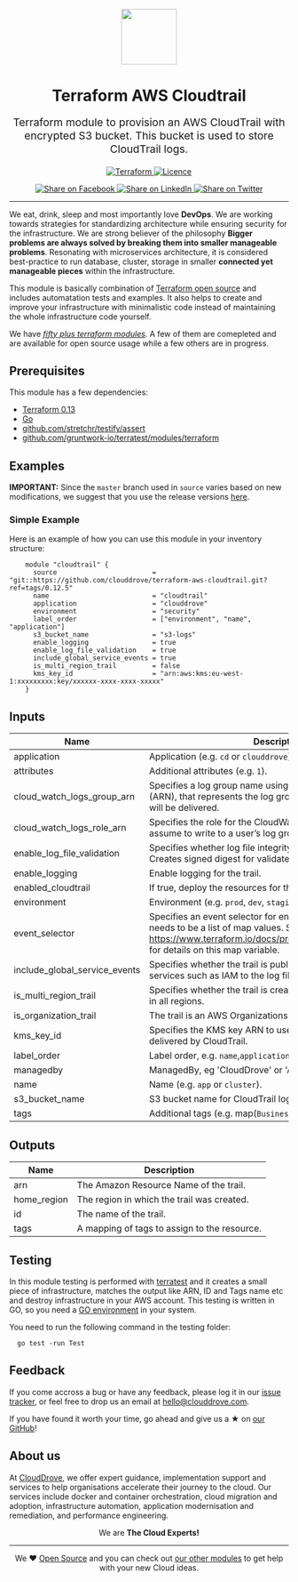 <!-- This file was automatically generated by the `geine`. Make all changes to `README.yaml` and run `make readme` to rebuild this file. -->

<p align="center"> <img src="https://user-images.githubusercontent.com/50652676/62349836-882fef80-b51e-11e9-99e3-7b974309c7e3.png" width="100" height="100"></p>


<h1 align="center">
    Terraform AWS Cloudtrail
</h1>

<p align="center" style="font-size: 1.2rem;"> 
    Terraform module to provision an AWS CloudTrail with encrypted S3 bucket. This bucket is used to store CloudTrail logs.
     </p>

<p align="center">

<a href="https://www.terraform.io">
  <img src="https://img.shields.io/badge/Terraform-v0.12-green" alt="Terraform">
</a>
<a href="LICENSE.md">
  <img src="https://img.shields.io/badge/License-MIT-blue.svg" alt="Licence">
</a>


</p>
<p align="center">

<a href='https://facebook.com/sharer/sharer.php?u=https://github.com/clouddrove/terraform-aws-cloudtrail'>
  <img title="Share on Facebook" src="https://user-images.githubusercontent.com/50652676/62817743-4f64cb80-bb59-11e9-90c7-b057252ded50.png" />
</a>
<a href='https://www.linkedin.com/shareArticle?mini=true&title=Terraform+AWS+Cloudtrail&url=https://github.com/clouddrove/terraform-aws-cloudtrail'>
  <img title="Share on LinkedIn" src="https://user-images.githubusercontent.com/50652676/62817742-4e339e80-bb59-11e9-87b9-a1f68cae1049.png" />
</a>
<a href='https://twitter.com/intent/tweet/?text=Terraform+AWS+Cloudtrail&url=https://github.com/clouddrove/terraform-aws-cloudtrail'>
  <img title="Share on Twitter" src="https://user-images.githubusercontent.com/50652676/62817740-4c69db00-bb59-11e9-8a79-3580fbbf6d5c.png" />
</a>

</p>
<hr>


We eat, drink, sleep and most importantly love **DevOps**. We are working towards strategies for standardizing architecture while ensuring security for the infrastructure. We are strong believer of the philosophy <b>Bigger problems are always solved by breaking them into smaller manageable problems</b>. Resonating with microservices architecture, it is considered best-practice to run database, cluster, storage in smaller <b>connected yet manageable pieces</b> within the infrastructure. 

This module is basically combination of [Terraform open source](https://www.terraform.io/) and includes automatation tests and examples. It also helps to create and improve your infrastructure with minimalistic code instead of maintaining the whole infrastructure code yourself.

We have [*fifty plus terraform modules*][terraform_modules]. A few of them are comepleted and are available for open source usage while a few others are in progress.




## Prerequisites

This module has a few dependencies: 

- [Terraform 0.13](https://learn.hashicorp.com/terraform/getting-started/install.html)
- [Go](https://golang.org/doc/install)
- [github.com/stretchr/testify/assert](https://github.com/stretchr/testify)
- [github.com/gruntwork-io/terratest/modules/terraform](https://github.com/gruntwork-io/terratest)







## Examples


**IMPORTANT:** Since the `master` branch used in `source` varies based on new modifications, we suggest that you use the release versions [here](https://github.com/clouddrove/terraform-aws-cloudtrail/releases).


### Simple Example
Here is an example of how you can use this module in your inventory structure:
```hcl
    module "cloudtrail" {
      source                        = "git::https://github.com/clouddrove/terraform-aws-cloudtrail.git?ref=tags/0.12.5"
      name                          = "cloudtrail"
      application                   = "clouddrove"
      environment                   = "security"
      label_order                   = ["environment", "name", "application"]
      s3_bucket_name                = "s3-logs"
      enable_logging                = true
      enable_log_file_validation    = true
      include_global_service_events = true
      is_multi_region_trail         = false
      kms_key_id                    = "arn:aws:kms:eu-west-1:xxxxxxxxx:key/xxxxxx-xxxx-xxxx-xxxxx"
    }
```






## Inputs

| Name | Description | Type | Default | Required |
|------|-------------|:----:|:-----:|:-----:|
| application | Application \(e.g. `cd` or `clouddrove`\). | string | `""` | no |
| attributes | Additional attributes \(e.g. `1`\). | list(string) | `<list>` | no |
| cloud\_watch\_logs\_group\_arn | Specifies a log group name using an Amazon Resource Name \(ARN\), that represents the log group to which CloudTrail logs will be delivered. | string | `""` | no |
| cloud\_watch\_logs\_role\_arn | Specifies the role for the CloudWatch Logs endpoint to assume to write to a user’s log group. | string | `""` | no |
| enable\_log\_file\_validation | Specifies whether log file integrity validation is enabled. Creates signed digest for validated contents of logs. | bool | `"true"` | no |
| enable\_logging | Enable logging for the trail. | bool | `"true"` | no |
| enabled\_cloudtrail | If true, deploy the resources for the module. | bool | `"true"` | no |
| environment | Environment \(e.g. `prod`, `dev`, `staging`\). | string | `""` | no |
| event\_selector | Specifies an event selector for enabling data event logging, It needs to be a list of map values. See: https://www.terraform.io/docs/providers/aws/r/cloudtrail.html for details on this map variable. | list(string) | `<list>` | no |
| include\_global\_service\_events | Specifies whether the trail is publishing events from global services such as IAM to the log files. | bool | `"false"` | no |
| is\_multi\_region\_trail | Specifies whether the trail is created in the current region or in all regions. | bool | `"false"` | no |
| is\_organization\_trail | The trail is an AWS Organizations trail. | bool | `"false"` | no |
| kms\_key\_id | Specifies the KMS key ARN to use to encrypt the logs delivered by CloudTrail. | string | `""` | no |
| label\_order | Label order, e.g. `name`,`application`. | list | `<list>` | no |
| managedby | ManagedBy, eg 'CloudDrove' or 'AnmolNagpal'. | string | `"anmol@clouddrove.com"` | no |
| name | Name  \(e.g. `app` or `cluster`\). | string | n/a | yes |
| s3\_bucket\_name | S3 bucket name for CloudTrail log. | string | n/a | yes |
| tags | Additional tags \(e.g. map\(`BusinessUnit`,`XYZ`\). | map(string) | `<map>` | no |

## Outputs

| Name | Description |
|------|-------------|
| arn | The Amazon Resource Name of the trail. |
| home\_region | The region in which the trail was created. |
| id | The name of the trail. |
| tags | A mapping of tags to assign to the resource. |




## Testing
In this module testing is performed with [terratest](https://github.com/gruntwork-io/terratest) and it creates a small piece of infrastructure, matches the output like ARN, ID and Tags name etc and destroy infrastructure in your AWS account. This testing is written in GO, so you need a [GO environment](https://golang.org/doc/install) in your system. 

You need to run the following command in the testing folder:
```hcl
  go test -run Test
```



## Feedback 
If you come accross a bug or have any feedback, please log it in our [issue tracker](https://github.com/clouddrove/terraform-aws-cloudtrail/issues), or feel free to drop us an email at [hello@clouddrove.com](mailto:hello@clouddrove.com).

If you have found it worth your time, go ahead and give us a ★ on [our GitHub](https://github.com/clouddrove/terraform-aws-cloudtrail)!

## About us

At [CloudDrove][website], we offer expert guidance, implementation support and services to help organisations accelerate their journey to the cloud. Our services include docker and container orchestration, cloud migration and adoption, infrastructure automation, application modernisation and remediation, and performance engineering.

<p align="center">We are <b> The Cloud Experts!</b></p>
<hr />
<p align="center">We ❤️  <a href="https://github.com/clouddrove">Open Source</a> and you can check out <a href="https://github.com/clouddrove">our other modules</a> to get help with your new Cloud ideas.</p>

  [website]: https://clouddrove.com
  [github]: https://github.com/clouddrove
  [linkedin]: https://cpco.io/linkedin
  [twitter]: https://twitter.com/clouddrove/
  [email]: https://clouddrove.com/contact-us.html
  [terraform_modules]: https://github.com/clouddrove?utf8=%E2%9C%93&q=terraform-&type=&language=
